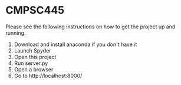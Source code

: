 # CMPSC445

Please see the following instructions on how to get the project up and running.

1) Download and install anaconda if you don't have it
2) Launch Spyder
3) Open this project
4) Run server.py
5) Open a browser
6) Go to http://localhost:8000/

